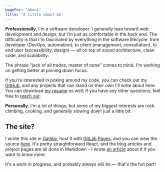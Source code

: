 ```yaml
---
pageFor: "About"
title: "A little about me"
---
```


**Professionally**, I'm a software developer. I generally lean toward web development and design, but I'm just as comfortable in the back end. The difficulty is that I'm fascinated by everything in the software lifecycle: from developer (DevOps, automation), to client (management, consultation), to end user (accessibility, design) &mdash; all on top of sound architecture, clean code, and scalability. 

The phrase "jack of all trades, master of none" comes to mind. I'm working on getting better at pinning down focus. 

If you're interested in poking around my code, you can check out my [GitHub](https://github.com/morkhorwaad), and any projects that can stand on their own I'll write about here. You can download [my resume](/downloads/mark_harwood_resume.pdf) as well; if you have any other questions, feel free to <a href="/contact" class="internal-link">reach out</a>.

**Personally**, I'm a lot of things, but some of my biggest interests are rock climbing, cooking, and generally slowing down just a little bit. 



## The site? 
I wrote this site in [Gatsby](https://gatsbyjs.org), host it with [GitLab Pages](https://about.gitlab.com/product/pages/), and you can view the source [here](https://github.com/morkhorwaad/personal-site). It's pretty straightforward React, and the blog articles and project pages are all done in Markdown - I wrote <a href="/blog/making-my-site" class="internal-link">an article</a> about it if you want to know more. 

It's a work in progress, and probably always will be &mdash; that's the fun part! 